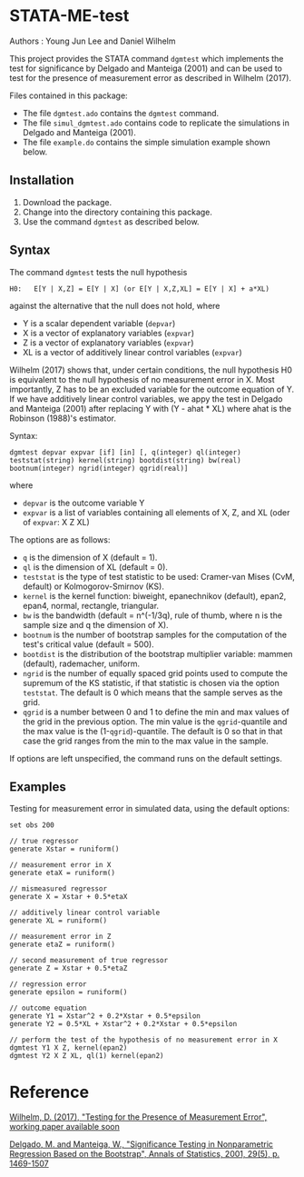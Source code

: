 # STATA-ME-test 

Authors : Young Jun Lee and Daniel Wilhelm

This project provides the STATA command `dgmtest` which implements the test for significance by Delgado and Manteiga (2001) and can be used to test for the presence of measurement error as described in Wilhelm (2017).

Files contained in this package:

- The file `dgmtest.ado` contains the `dgmtest` command.
- The file `simul_dgmtest.ado` contains code to replicate the simulations in Delgado and Manteiga (2001).
- The file `example.do` contains the simple simulation example shown below.


## Installation
1. Download the package.
2. Change into the directory containing this package.
3. Use the command `dgmtest` as described below.

## Syntax
The command `dgmtest` tests the null hypothesis

```
H0:   E[Y | X,Z] = E[Y | X] (or E[Y | X,Z,XL] = E[Y | X] + a*XL)
```

against the alternative that the null does not hold, where

- Y is a scalar dependent variable (`depvar`)
- X is a vector of explanatory variables (`expvar`)
- Z is a vector of explanatory variables (`expvar`)
- XL is a vector of additively linear control variables (`expvar`)

Wilhelm (2017) shows that, under certain conditions, the null hypothesis H0 is equivalent to the null hypothesis of no measurement error in X. Most importantly, Z has to be an excluded variable for the outcome equation of Y. If we have additively linear control variables, we appy the test in Delgado and Manteiga (2001) after replacing Y with (Y - ahat * XL) where ahat is the Robinson (1988)'s estimator.

Syntax:

```
dgmtest depvar expvar [if] [in] [, q(integer) ql(integer) teststat(string) kernel(string) bootdist(string) bw(real) bootnum(integer) ngrid(integer) qgrid(real)]
```

where

- `depvar` is the outcome variable Y
- `expvar` is a list of variables containing all elements of X, Z, and XL (oder of `expvar`: X Z XL)

The options are as follows:

- `q` is the dimension of X (default = 1).
- `ql` is the dimension of XL (default = 0).
- `teststat` is the type of test statistic to be used: Cramer-van Mises (CvM, default) or Kolmogorov-Smirnov (KS).
- `kernel` is the kernel function: biweight, epanechnikov (default), epan2, epan4, normal, rectangle, triangular.
- `bw` is the bandwidth (default = n^(-1/3q), rule of thumb, where n is the sample size and q the dimension of X).
- `bootnum` is the number of bootstrap samples for the computation of the test's critical value (default = 500).
- `bootdist` is the distribution of the bootstrap multiplier variable: mammen (default), rademacher, uniform.
- `ngrid` is the number of equally spaced grid points used to compute the supremum of the KS statistic, if that statistic is chosen via the option `teststat`. The default is 0 which means that the sample serves as the grid.
- `qgrid` is a number between 0 and 1 to define the min and max values of the grid in the previous option. The min value is the `qgrid`-quantile and the max value is the (1-`qgrid`)-quantile. The default is 0 so that in that case the grid ranges from the min to the max value in the sample.

If options are left unspecified, the command runs on the default settings.


## Examples

Testing for measurement error in simulated data, using the default options:
```
set obs 200

// true regressor
generate Xstar = runiform()

// measurement error in X
generate etaX = runiform()

// mismeasured regressor
generate X = Xstar + 0.5*etaX

// additively linear control variable
generate XL = runiform()

// measurement error in Z
generate etaZ = runiform()

// second measurement of true regressor
generate Z = Xstar + 0.5*etaZ

// regression error
generate epsilon = runiform()

// outcome equation
generate Y1 = Xstar^2 + 0.2*Xstar + 0.5*epsilon
generate Y2 = 0.5*XL + Xstar^2 + 0.2*Xstar + 0.5*epsilon

// perform the test of the hypothesis of no measurement error in X
dgmtest Y1 X Z, kernel(epan2)
dgmtest Y2 X Z XL, ql(1) kernel(epan2)
```



# Reference
[Wilhelm, D. (2017), "Testing for the Presence of Measurement Error", working paper available soon](http://www.ucl.ac.uk/~uctpdwi)

[Delgado, M. and Manteiga, W., "Significance Testing in Nonparametric Regression Based on the Bootstrap", Annals of Statistics, 2001, 29(5), p. 1469-1507](http://www.jstor.org/stable/2699997)

